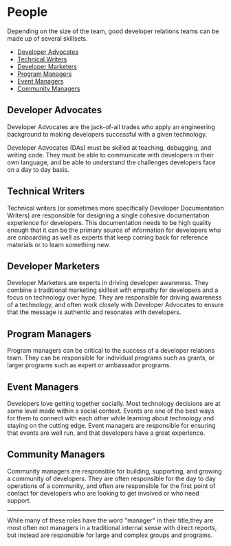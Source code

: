 # People

Depending on the size of the team, good developer relations teams can be made up of several skillsets.

* [Developer Advocates](#developer-advocates)
* [Technical Writers](#technical-writers)
* [Developer Marketers](#developer-marketers)
* [Program Managers](#program-managers)
* [Event Managers](#event-managers)
* [Community Managers](#community-managers)



## Developer Advocates
Developer Advocates are the jack-of-all trades who apply an engineering background to making developers successful with a given technology.

Developer Advocates (DAs) must be skilled at teaching, debugging, and writing code. They must be able to communicate with developers in their own language, and be able to understand the challenges developers face on a day to day basis.

## Technical Writers
Technical writers (or sometimes more specifically Developer Documentation Writers) are responsible for designing a single cohesive documentation experience for developers. This documentation needs to be high quality enough that it can be the primary source of information for developers who are onboarding as well as experts that keep coming back for reference materials or to learn something new.

## Developer Marketers
Developer Marketers are experts in driving developer awareness. They combine a traditional marketing skillset with empathy for developers and a focus on technology over hype. They are responsible for driving awareness of a technology, and often work closely with Developer Advocates to ensure that the message is authentic and resonates with developers.

## Program Managers
Program managers can be critical to the success of a developer relations team. They can be responsible for individual programs such as grants, or larger programs such as expert or ambassador programs.

## Event Managers
Developers love getting together socially. Most technology decisions are at some level made within a social context. Events are one of the best ways for them to connect with each other while learning about technology and staying on the cutting edge. Event managers are responsible for ensuring that events are well run, and that developers have a great experience.

## Community Managers
Community managers are responsible for building, supporting, and growing a community of developers. They are often responsible for the day to day operations of a community, and often are responsible for the first point of contact for developers who are looking to get involved or who need support.


------


While many of these roles have the word "manager" in their title,they are most often not managers in a traditional internal sense with direct reports, but instead are responsible for large and complex groups and programs.
